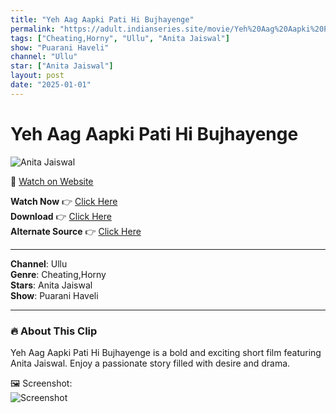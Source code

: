```yaml
---
title: "Yeh Aag Aapki Pati Hi Bujhayenge"
permalink: "https://adult.indianseries.site/movie/Yeh%20Aag%20Aapki%20Pati%20Hi%20Bujhayenge"
tags: ["Cheating,Horny", "Ullu", "Anita Jaiswal"]
show: "Puarani Haveli"
channel: "Ullu"
star: ["Anita Jaiswal"]
layout: post
date: "2025-01-01"
---
```


# Yeh Aag Aapki Pati Hi Bujhayenge

![Anita Jaiswal](https://shorts.desisins.com/wp-content/uploads/2024/12/Yeh-Aag-Aapki-Pati.jpg)

🔗 [Watch on Website](https://adult.indianseries.site/movie/Yeh%20Aag%20Aapki%20Pati%20Hi%20Bujhayenge)

**Watch Now** 👉 [Click Here](https://adult.indianseries.site/movie/Yeh%20Aag%20Aapki%20Pati%20Hi%20Bujhayenge)  
**Download** 👉 [Click Here](https://adult.indianseries.site/movie/Yeh%20Aag%20Aapki%20Pati%20Hi%20Bujhayenge)  
**Alternate Source** 👉 [Click Here](https://adult.indianseries.site/movie/Yeh%20Aag%20Aapki%20Pati%20Hi%20Bujhayenge)

---

**Channel**: Ullu  
**Genre**: Cheating,Horny  
**Stars**: Anita Jaiswal  
**Show**: Puarani Haveli

---

### 🔥 About This Clip

Yeh Aag Aapki Pati Hi Bujhayenge is a bold and exciting short film featuring Anita Jaiswal. Enjoy a passionate story filled with desire and drama.
 
🖼️ Screenshot:  
![Screenshot](https://shorts.desisins.com/wp-content/uploads/2024/12/Yeh-Aag-Aapki-Pati.jpg)

